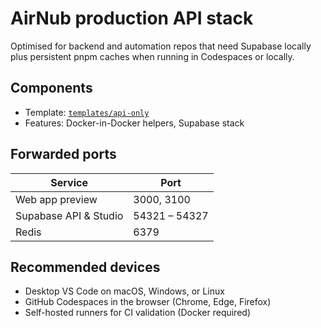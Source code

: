 # AirNub production API stack

Optimised for backend and automation repos that need Supabase locally plus persistent pnpm caches when running in Codespaces or locally.

## Components

- Template: [`templates/api-only`](../../templates/api-only)
- Features: Docker-in-Docker helpers, Supabase stack

## Forwarded ports

| Service | Port |
| ------- | ---- |
| Web app preview | 3000, 3100 |
| Supabase API & Studio | 54321 – 54327 |
| Redis | 6379 |

## Recommended devices

- Desktop VS Code on macOS, Windows, or Linux
- GitHub Codespaces in the browser (Chrome, Edge, Firefox)
- Self-hosted runners for CI validation (Docker required)
